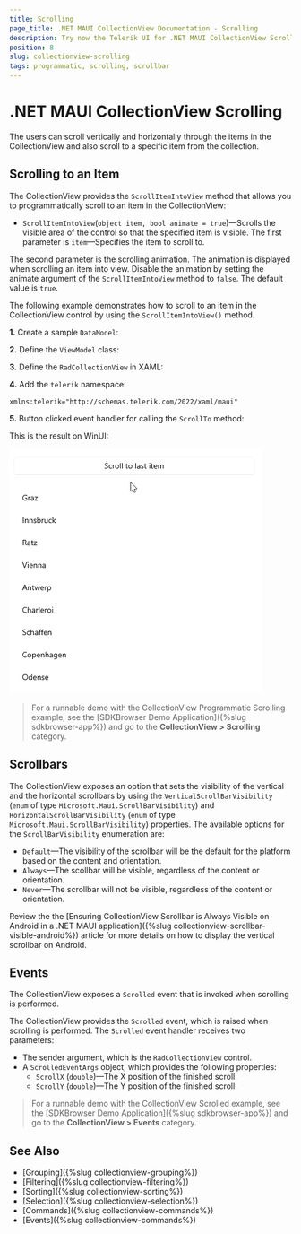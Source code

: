 ```yaml
---
title: Scrolling
page_title: .NET MAUI CollectionView Documentation - Scrolling
description: Try now the Telerik UI for .NET MAUI CollectionView Scrolling options like the Vertical Scrollbar and programmatic scrolling with the ScrollTo method.
position: 8
slug: collectionview-scrolling
tags: programmatic, scrolling, scrollbar
---
```


# .NET MAUI CollectionView Scrolling

The users can scroll vertically and horizontally through the items in the CollectionView and also scroll to a specific item from the collection.

## Scrolling to an Item

The CollectionView provides the `ScrollItemIntoView` method that allows you to programmatically scroll to an item in the CollectionView:

* `ScrollItemIntoView`(`object item, bool animate = true`)&mdash;Scrolls the visible area of the control so that the specified item is visible. The first parameter is `item`&mdash;Specifies the item to scroll to. 

The second parameter is the scrolling animation. The animation is displayed when scrolling an item into view. Disable the animation by setting the animate argument of the `ScrollItemIntoView` method to `false`. The default value is `true`.

The following example demonstrates how to scroll to an item in the CollectionView control by using the `ScrollItemIntoView()` method.

**1.** Create a sample `DataModel`:

<snippet id='collectionview-datamodel' />

**2.** Define the `ViewModel` class:

<snippet id='collectionview-viewmodel' />

**3.** Define the `RadCollectionView` in XAML:

<snippet id='collectionview-programmatic-scrolling-xaml'/>

**4.** Add the `telerik` namespace:

```XAML
xmlns:telerik="http://schemas.telerik.com/2022/xaml/maui"
```

**5.** Button clicked event handler for calling the `ScrollTo` method:

<snippet id='collectionview-programmatic-scrolling'/>

This is the result on WinUI:

![.NET MAUI CollectionView Scrolling](images/collectionview-scrolling.gif "Telerik .NET MAUI CollectionView")

> For a runnable demo with the CollectionView Programmatic Scrolling example, see the [SDKBrowser Demo Application]({%slug sdkbrowser-app%}) and go to the **CollectionView > Scrolling** category.

## Scrollbars

The CollectionView exposes an option that sets the visibility of the vertical and the horizontal scrollbars by using the `VerticalScrollBarVisibility` (`enum` of type `Microsoft.Maui.ScrollBarVisibility`) and `HorizontalScrollBarVisibility` (`enum` of type `Microsoft.Maui.ScrollBarVisibility`) properties.
The available options for the `ScrollBarVisibility` enumeration are:
* `Default`&mdash;The visibility of the scrollbar will be the default for the platform based on the content and orientation.
* `Always`&mdash;The scollbar will be visible, regardless of the content or orientation.
* `Never`&mdash;The scrollbar will not be visible, regardless of the content or orientation.

Review the the [Ensuring CollectionView Scrollbar is Always Visible on Android in a .NET MAUI application]({%slug collectionview-scrollbar-visible-android%}) article for more details on how to display the vertical scrollbar on Android.

## Events

The CollectionView exposes a `Scrolled` event that is invoked when scrolling is performed. 

The CollectionView provides the `Scrolled` event, which is raised when scrolling is performed. The `Scrolled` event handler receives two parameters:

* The sender argument, which is the `RadCollectionView` control.
* A `ScrolledEventArgs` object, which provides the following properties:
	* `ScrollX` (`double`)&mdash;The X position of the finished scroll.
	* `ScrollY` (`double`)&mdash;The Y position of the finished scroll.

> For a runnable demo with the CollectionView Scrolled example, see the [SDKBrowser Demo Application]({%slug sdkbrowser-app%}) and go to the **CollectionView > Events** category.

## See Also

- [Grouping]({%slug collectionview-grouping%})
- [Filtering]({%slug collectionview-filtering%})
- [Sorting]({%slug collectionview-sorting%})
- [Selection]({%slug collectionview-selection%})
- [Commands]({%slug collectionview-commands%})
- [Events]({%slug collectionview-commands%})

